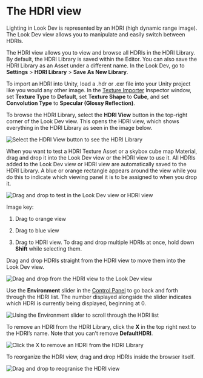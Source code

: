 # The HDRI view

Lighting in Look Dev is represented by an HDRI (high dynamic range image). The Look Dev view allows you to manipulate and easily switch between HDRIs.

The HDRI view allows you to view and browse all HDRIs in the HDRI Library. By default, the HDRI Library is saved within the Editor. You can also save the HDRI Library as an Asset under a different name. In the Look Dev, go to __Settings__ > __HDRI Library__ > __Save As New Library__.

To import an HDRI into Unity, load a .hdr or .exr file into your Unity project like you would any other image. In the [Texture Importer](class-TextureImporter) Inspector window, set __Texture Type__ to __Default__, set __Texture Shape__ to __Cube__, and set __Convolution Type__ to __Specular (Glossy Reflection)__.

To browse the HDRI Library, select the __HDRI View__ button in the top-right corner of the Look Dev view. This opens the HDRI view, which shows everything in the HDRI Library as seen in the image below.

![Select the __HDRI View__ button to see the HDRI Library](../uploads/Main/LookDevHDRIView-0.png)

When you want to test a HDRI Texture Asset or a skybox cube map Material, drag and drop it into the Look Dev view or the HDRI view to use it. All HDRIs added to the Look Dev view or HDRI view are automatically saved to the HDRI Library. A blue or orange rectangle appears around the view while you do this to indicate which viewing panel it is to be assigned to when you drop it.

![Drag and drop to test in the Look Dev view or HDRI view](../uploads/Main/LookDevHDRIView-Dragging-1.png)

Image key:

1. Drag to orange view

2. Drag to blue view

3. Drag to HDRI view. To drag and drop multiple HDRIs at once, hold down __Shift__ while selecting them.

Drag and drop HDRIs straight from the HDRI view to move them into the Look Dev view.

![Drag and drop from the HDRI view to the Look Dev view](../uploads/Main/LookDevHDRIView-DrangAndDrop-2.png)

Use the __Environment__ slider in the [Control Panel](LookDevControlPanel) to go back and forth through the HDRI list. The number displayed alongside the slider indicates which HDRI is currently being displayed, beginning at 0.

![ Using the __Environment__ slider to scroll through the HDRI list](../uploads/Main/LookDevHDRIView-EnvironmentSlider-3.png)

To remove an HDRI from the HDRI Library, click the __X__ in the top right next to the HDRI’s name. Note that you can’t remove __DefaultHDRI__.

![Click the __X__ to remove an HDRI from the HDRI Library](../uploads/Main/LookDevHDRIView-RemoveHDRI-4.png)

To reorganize the HDRI view, drag and drop HDRIs inside the browser itself.

![Drag and drop to reogranise the HDRI view](../uploads/Main/LookDevHDRIView-ReorganiseHDRI-5.png)

